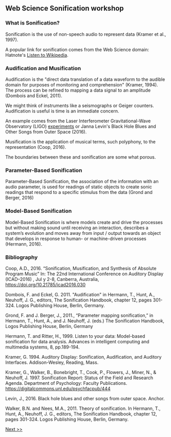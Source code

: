 ## Web Science Sonification workshop

### What is Sonification?

Sonification is the use of non-speech audio to represent data (Kramer et al., 1997). 

A popular link for sonification comes from the Web Science domain: Hatnote's [Listen to Wikipedia](http://listen.hatnote.com/). 

### Audification and Musification

Audification is the "direct data translation of a data waveform to the audible domain for purposes of monitoring and comprehension" (Kramer, 1994). The process can be refined to mapping a data signal to an amplitude (Dombois and Eckel, 2011).

We might think of instruments like a seismographs or Geiger counters. Audification is useful is time is an immediate concern.

An example comes from the Laser Interferometer Gravitational-Wave Observatory (LIGO) [experiments](https://gwosc.org/audio/) or Janna Levin's Black Hole Blues and Other Songs from Outer Space (2016).

Musification is the application of musical terms, such polyphony, to the representation (Coop, 2016). 

The boundaries between these and sonification are some what porous.  

### Parameter-Based Sonification

Parameter-Based Sonification, the association of the information with an audio parameter, is used for readings of static objects to create sonic readings that respond to a specific stimulus from the data (Grond and Berger, 2016)

### Model-Based Sonification

Model-Based Sonification is where models create and drive the processes but without making sound until receiving an interaction, describes a system’s evolution and moves away from input / output towards an object that develops in response to human- or machine-driven processes (Hermann, 2016).


### Bibliography

Coop, A.D., 2016. “Sonification, Musification, and Synthesis of Absolute Program Music” In: The 22nd International Conference on Auditory Display (ICAD–2016) , Jul y 2-8, Canberra, Australia, https://doi.org/10.21785/icad2016.030

Dombois, F. and Eckel, G. 2011. "Audification" in Hermann, T., Hunt, A., Neuhoff, J. G., editors, The Sonification Handbook, chapter 12, pages 301-324. Logos Publishing House, Berlin, Germany.

Grond, F.  and J. Berger, J., 2011., “Parameter mapping sonification,” in Hermann, T., Hunt, A., and J. Neuhoff, J. (eds.) The Sonification Handbook, Logos Publishing House, Berlin, Germany

Hermann, T. and Ritter, H., 1999. Listen to your data: Model-based sonification for data analysis. Advances in intelligent computing and multimedia systems, 8, pp.189-194.

Kramer, G. 1994. Auditory Display: Sonification, Audification, and Auditory Interfaces. Addison-Wesley, Reading, Mass. 

Kramer, G., Walker, B., Bonebright, T., Cook, P., Flowers, J., Miner, N., & Neuhoff, J. 1997. Sonification Report: Status of the Field and Research Agenda. Department of Psychology: Faculty Publications. https://digitalcommons.unl.edu/psychfacpub/444 

Levin, J., 2016. Black hole blues and other songs from outer space. Anchor.

Walker, B.N. and Nees, M.A., 2011. Theory of sonification. In Hermann, T., Hunt, A., Neuhoff, J. G., editors, The Sonification Handbook, chapter 12, pages 301-324. Logos Publishing House, Berlin, Germany.

[Next >>](listening)

